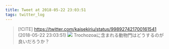 ```yaml
---
title: Tweet at 2018-05-22 23:03:51
tags: twitter_log
---
```


> [!CITE] https://twitter.com/kaisekiriu/status/998927421700161541 (2018-05-22 23:03:51)
> ![](https://twitter.com/kaisekiriu/status/998927421700161541)
> Trochozoaに含まれる動物門はどうするのが良いだろうか？
